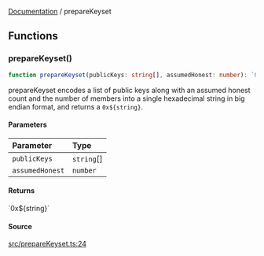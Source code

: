 [Documentation](README.md) / prepareKeyset

## Functions

### prepareKeyset()

```ts
function prepareKeyset(publicKeys: string[], assumedHonest: number): `0x${string}`
```

prepareKeyset encodes a list of public keys along with an assumed honest
count and the number of members into a single hexadecimal string in big
endian format, and returns a `0x${string}`.

#### Parameters

| Parameter | Type |
| :------ | :------ |
| `publicKeys` | `string`[] |
| `assumedHonest` | `number` |

#### Returns

\`0x$\{string\}\`

#### Source

[src/prepareKeyset.ts:24](https://github.com/anegg0/arbitrum-orbit-sdk/blob/763a3f41e7ea001cbb6fe81ac11cc794b4a0f94d/src/prepareKeyset.ts#L24)

